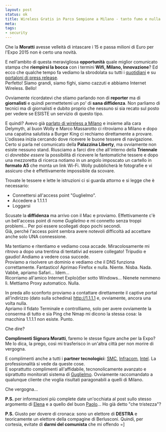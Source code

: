 ```yaml
--- 
layout: post
status: ok
title: Wireless Gratis in Parco Sempione a Milano - tanto fumo e nulla contenuto
meta: 
tags: 
- security
---
```

Che la **Moratti** avesse velleità di intascare i 15 e passa milioni di Euro per l'Expo 2015 non è certo una novità.  
  
E nell'ambito di questa meravigliosa **opportunità** quale miglior comunicato stampa che **riempirsi la bocca** con i termini **Wifi, Milano, Innovazione**? Ed ecco che qualche tempo fa vediamo la sbrodolata su tutti i [quotidiani](http://www.corriere.it/vivimilano/cronache/articoli/2007/10_Ottobre/09/internet_parco_sempione.shtml)  e su [portaloni di press release](http://www.vnunet.it/it/vnunet/news/2007/10/10/parco-sempione-milano-diventa).  
Perfetto! Siamo grandi, siamo fighi, siamo cazzuti e abbiamo Internet Wireless. Bello!  
  
Ovviamente ricordatevi che stiamo parlando non di **reporter** ma di **giornalisti** e quindi permettetemi un po' di **sana diffidenza**. Non parliamo di tecnici ma di giornalisti e dubito proprio che nessuno si sia recato sul posto per vedere se ESISTE un servizio di questo tipo.  
  
E quindi? Avevo già [parlato di wireless a Milano]() e insieme alla cara Delymyth, al buon Wolly e Marco Massarotto ci ritroviamo a Milano e dopo una capatina salutista a Burger King ci rechiamo direttamente a provare.  
L'odissea inizia cercando dove ricevere le buone tessere di navigazione. Certo si parla nel comunicato della **Palazzina Liberty**, ma ovviamente non esiste nessuno stand. Riusciamo a farci dire che all'interno della **Triennale** ci *dovrebbe essere* la possibilità di ricevere le fantomatiche tessere e dopo una mezzoretta di ricerca notiamo in un angolo imposcato un cartello in **formato A5** che monta un link Wi-Fi. Wolly pubblicherà le fotografie e vi assicuro che è effettivamente impossibile da scovare.  
  
Trovate le tessere e lette le istruzioni ci si guarda attorno e si legge che è necessario:
* Connettersi all'access point "Guglielmo".  
* Accedere a 1.1.1.1
* Loggarsi  
  
Scusate la **diffidenza** ma arrivo con il Mac e proviamo. Effettivamente c'è un bell'access point di nome *Guglielmo* e mi connetto senza troppi problemi... Per poi essere scollegati dopo pochi secondi.  
Già, perché l'access point sembra avere notevoli difficoltà ad accettare anche solo UNA connessione.  
  
Ma tentiamo e ritentiamo e vediamo cosa accade. Miracolosamente mi ritrovo a dopo una trentina di tentativi ad essere collegato! Tripudio e gaudio! Andiamo a vedere cosa succede.  
Proviamo a risolvere un dominio e vediamo che il DNS funziona correttamente. Fantastico! Aprimao Firefox e nulla. Niente. Nisba. Nada.  
Vabbè, apriamo Safari... Idem...  
Ricorriamo all'amico Internet Explo(d)er sotto Windows... Nienete nemmeno lì. Mettiamo Proxy automatico. Nulla.  
  
In preda allo sconforto proviamo a contattare direttamente il captive portal all'indirizzo (dato sulla schedina) http://1.1.1.1 e, ovviamente, ancora una volta nulla.  
Apriamo il fidato Terminale e controlliamo, solo per avere ovviamente la conserma di tutto e sia Ping che Nmap mi dicono la stessa cosa: la macchina 1.1.1.1 non esiste. Punto.  
  
Che dire?  
  
**Complimenti Signora Moratti**, faremo le stesse figure anche per la Expo? Me lo dica, la prego, così mi trasferisco in un'altra città per non morire di vergogna.  
  
E complimenti anche a tutti i **partner tecnologici**: [SMC](http://www.smcitalia.it/ ), [Infracom](http://www.infracom.it/), [Intel](http://www.intel.com/). La professionalità si vede da queste cose.  
E soprattutto complimenti all'affidabile, tecnonolicamente avanzato e siprattutto monitorati sistema di [Guglielmo](http://www.guglielmo.biz/). Ovviamente raccomandato a qualunque cliente che voglia risultati paragonabili a quelli di Milano.  
  
Che vergogna...  
  
**P.S.** per informazioni più complete date un'occhiata al post sullo stesso argomento di [Elena](http://www.delymyth.net/node/9227) e a quello del buon [Paolo](http://www.paolo.valenti.name/2007/11/17/wi-fi-del-comune-di-milano-il-wireless-al-parco-sempione-funziona/)... Ho già detto "che tristezza"?  
  
**P.S.** Giusto per dovere di cronaca: sono un elettore di **DESTRA** e teoricamente un elettore della compagine di Berlusconi. Quindi, per cortesia, evitate di **darmi del comunista** che mi offendo =]  
 
